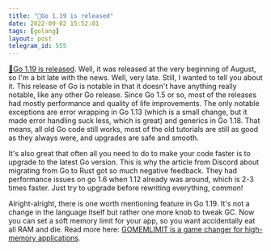 ```yaml
---
title: "🏃Go 1.19 is released"
date: 2022-09-02 15:52:01
tags: [golang]
layout: post
telegram_id: 555
---
```


[🏃Go 1.19 is released](https://go.dev/blog/go1.19). Well, it was released at the very beginning of August, so I'm a bit late with the news. Well, very late. Still, I wanted to tell you about it. This release of Go is notable in that it doesn't have anything really notable, like any other Go release. Since Go 1.5 or so, most of the releases had mostly performance and quality of life improvements. The only notable exceptions are error wrapping in Go 1.13 (which is a small change, but it made error handling suck less, which is great) and generics in Go 1.18. That means, all old Go code still works, most of the old tutorials are still as good as they always were, and upgrades are safe and smooth.

It's also great that often all you need to do to make your code faster is to upgrade to the latest Go version. This is why the article from Discord about migrating from Go to Rust got so much negative feedback. They had performance issues on go 1.6 when 1.12 already was around, which is 2-3 times faster. Just try to upgrade before rewriting everything, common!

Alright-alright, there is one worth mentioning feature in Go 1.19. It's not a change in the language itself but rather one more knob to tweak GC. Now you can set a soft memory limit for your app, so you want accidentally eat all RAM and die. Read more here: [GOMEMLIMIT is a game changer for high-memory applications](https://weaviate.io/blog/2022/08/GOMEMLIMIT-a-Game-Changer-for-High-Memory-Applications.html).
